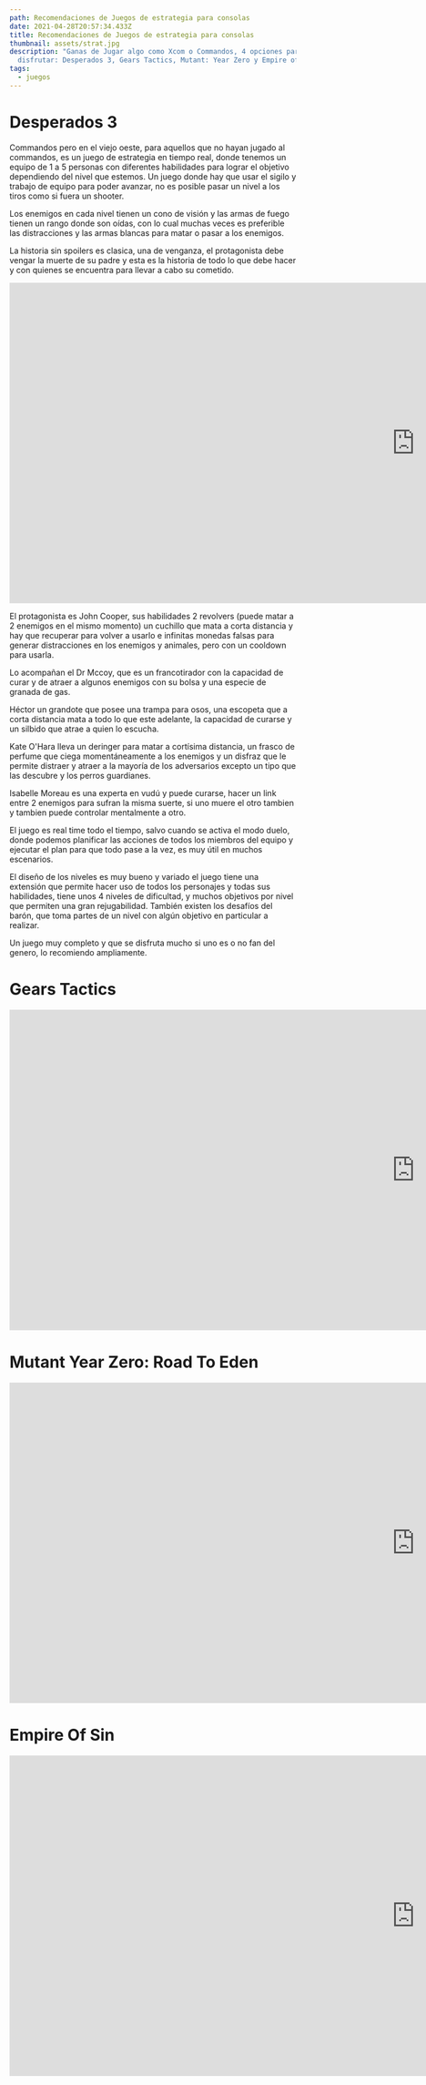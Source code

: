 ```yaml
---
path: Recomendaciones de Juegos de estrategia para consolas
date: 2021-04-28T20:57:34.433Z
title: Recomendaciones de Juegos de estrategia para consolas
thumbnail: assets/strat.jpg
description: "Ganas de Jugar algo como Xcom o Commandos, 4 opciones para
  disfrutar: Desperados 3, Gears Tactics, Mutant: Year Zero y Empire of Sin."
tags:
  - juegos
---
```

# Desperados 3

Commandos pero en el viejo oeste, para aquellos que no hayan jugado al commandos, es un juego de estrategia en tiempo real, donde tenemos un equipo de 1 a 5 personas con diferentes habilidades para lograr el objetivo dependiendo del nivel que estemos. Un juego donde hay que usar el sigilo y trabajo de equipo para poder avanzar, no es posible pasar un nivel a los tiros como si fuera un shooter.

Los enemigos en cada nivel tienen un cono de visión y las armas de fuego tienen un rango donde son oídas, con lo cual muchas veces es preferible las distracciones y las armas blancas para matar o pasar a los enemigos.

La historia sin spoilers es clasica, una de venganza, el protagonista debe vengar la muerte de su padre y esta es la historia de todo lo que debe hacer y con quienes se encuentra para llevar a cabo su cometido.

<iframe width="1424" height="563" src="https://www.youtube.com/embed/llRb_xrChkk" title="YouTube video player" frameborder="0" allow="accelerometer; autoplay; clipboard-write; encrypted-media; gyroscope; picture-in-picture" allowfullscreen></iframe>

El protagonista es John Cooper, sus habilidades 2 revolvers (puede matar a 2 enemigos en el mismo momento) un cuchillo que mata a corta distancia y hay que recuperar para volver a usarlo e infinitas monedas falsas para generar distracciones en los enemigos y animales, pero con un cooldown para usarla.

Lo acompañan el Dr Mccoy, que es un francotirador con la capacidad de curar y de atraer a algunos enemigos con su bolsa y una especie de granada de gas.

Héctor un grandote que posee una trampa para osos, una escopeta que a corta distancia mata a todo lo que este adelante, la capacidad de curarse y un silbido que atrae a quien lo escucha.

Kate O'Hara lleva un deringer para matar a cortísima distancia, un frasco de perfume que ciega momentáneamente a los enemigos y un disfraz que le permite distraer y atraer a la mayoría de los adversarios excepto un tipo que las descubre y los perros guardianes.

Isabelle Moreau es una experta en vudú y puede curarse, hacer un link entre 2 enemigos para sufran la misma suerte, si uno muere el otro tambien y tambien puede controlar mentalmente a otro.

El juego es real time todo el tiempo, salvo cuando se activa el modo duelo, donde podemos planificar las acciones de todos los miembros del equipo y ejecutar el plan para que todo pase a la vez, es muy útil en muchos escenarios.

El diseño de los niveles es muy bueno y variado el juego tiene una extensión que permite hacer uso de todos los personajes y todas sus habilidades, tiene unos 4 niveles de dificultad, y muchos objetivos por nivel que permiten una gran rejugabilidad. También existen los desafíos del barón, que toma partes de un nivel con algún objetivo en particular a realizar. 

Un juego muy completo y que se disfruta mucho si uno es o no fan del genero, lo recomiendo ampliamente.

# Gears Tactics

<iframe width="1424" height="563" src="https://www.youtube.com/embed/s225ZVmUdGo" title="YouTube video player" frameborder="0" allow="accelerometer; autoplay; clipboard-write; encrypted-media; gyroscope; picture-in-picture" allowfullscreen></iframe>

# Mutant Year Zero: Road To Eden

<iframe width="1424" height="563" src="https://www.youtube.com/embed/d3tLGCYSmqo" title="YouTube video player" frameborder="0" allow="accelerometer; autoplay; clipboard-write; encrypted-media; gyroscope; picture-in-picture" allowfullscreen></iframe>

# Empire Of Sin

<iframe width="1424" height="563" src="https://www.youtube.com/embed/tcHqbLwAWx8" title="YouTube video player" frameborder="0" allow="accelerometer; autoplay; clipboard-write; encrypted-media; gyroscope; picture-in-picture" allowfullscreen></iframe>